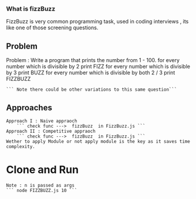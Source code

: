 
### What is fizzBuzz
FizzBuzz is very common programming task, used in coding interviews , its like one of those screening questions.

## Problem
Problem : 
    Write a program that prints the number from 1 - 100.
    for every number which is divisible by 2 print FIZZ 
    for every number which is divisible by 3 print BUZZ
    for every number which is divisible by both 2 / 3 print FIZZBUZZ

    ``` Note there could be other variations to this same question```

## Approaches
    Approach I : Naive appraoch
        ``` check func --->  fizzBuzz  in FizzBuzz.js ```
    Approach II : Competitive appraoch
        ``` check func --->  fizzBuzz  in FizzBuzz.js ```
    Wether to apply Module or not apply module is the key as it saves time complexity.

# Clone and Run
    Note : n is passed as args
    ``` node FIZZBUZZ.js 10 ```

